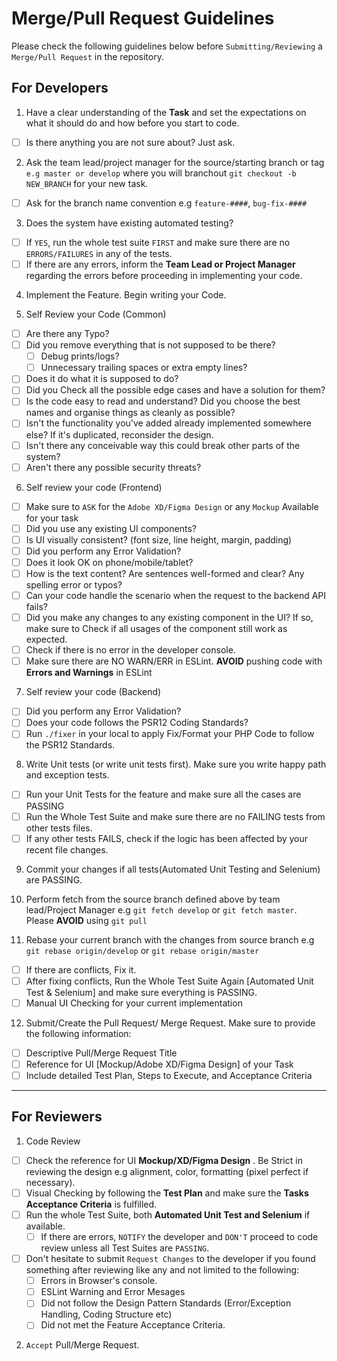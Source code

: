 # Merge/Pull Request Guidelines
Please check the following guidelines below before `Submitting/Reviewing` a `Merge/Pull Request` in the repository. 

## For Developers
1. Have a clear understanding of the **Task** and set the expectations on what it should do and how before you start to code.  
- [ ] Is there anything you are not sure about? Just ask.

2. Ask the team lead/project manager for the source/starting branch or tag `e.g master or develop` where you will branchout `git checkout -b NEW_BRANCH` for your new task.  
- [ ] Ask for the branch name convention e.g `feature-####`, `bug-fix-####`

3. Does the system have existing automated testing?
- [ ] If `YES`, run the whole test suite `FIRST` and make sure there are no `ERRORS/FAILURES` in any of the tests.
- [ ] If there are any errors, inform the **Team Lead or Project Manager** regarding the errors before proceeding in implementing your code.

4. Implement the Feature. Begin writing your Code.

5. Self Review your Code (Common)
- [ ] Are there any Typo?
- [ ] Did you remove everything that is not supposed to be there?
    - [ ] Debug prints/logs?
    - [ ] Unnecessary trailing spaces or extra empty lines?
- [ ] Does it do what it is supposed to do?
- [ ] Did you Check all the possible edge cases and have a solution for them?
- [ ] Is the code easy to read and understand? Did you choose the best names and organise things as cleanly as possible?
- [ ] Isn't the functionality you've added already implemented somewhere else? If it's duplicated, reconsider the design.
- [ ] Isn't there any conceivable way this could break other parts of the system?
- [ ] Aren't there any possible security threats?

6. Self review your code (Frontend)
- [ ] Make sure to `ASK` for the `Adobe XD/Figma Design` or any `Mockup` Available for your task
- [ ] Did you use any existing UI components?
- [ ] Is UI visually consistent? (font size, line height, margin, padding)
- [ ] Did you perform any Error Validation?
- [ ] Does it look OK on phone/mobile/tablet?
- [ ] How is the text content? Are sentences well-formed and clear? Any spelling error or typos?
- [ ] Can your code handle the scenario when the request to the backend API fails?
- [ ] Did you make any changes to any existing component in the UI? If so, make sure to Check if all usages of the component still work as expected.
- [ ] Check if there is no error in the developer console.
- [ ] Make sure there are NO WARN/ERR in ESLint. **AVOID** pushing code with **Errors and Warnings** in ESLint

7. Self review your code (Backend)
- [ ] Did you perform any Error Validation?
- [ ] Does your code follows the PSR12 Coding Standards?
- [ ] Run `./fixer` in your local to apply Fix/Format your PHP Code to follow the PSR12 Standards.

8. Write Unit tests (or write unit tests first). Make sure you write happy path and exception tests.
- [ ] Run your Unit Tests for the feature and make sure all the cases are PASSING
- [ ] Run the Whole Test Suite and make sure there are no FAILING tests from other tests files.
- [ ] If any other tests FAILS, check if the logic has been affected by your recent file changes.

9. Commit your changes if all tests(Automated Unit Testing and Selenium) are PASSING. 

10. Perform fetch from the source branch defined above by team lead/Project Manager e.g `git fetch develop` or `git fetch master`. Please **AVOID** using `git pull`

11. Rebase your current branch with the changes from source branch e.g `git rebase origin/develop` or `git rebase origin/master`
- [ ] If there are conflicts, Fix it.
- [ ] After fixing conflicts, Run the Whole Test Suite Again [Automated Unit Test & Selenium] and make sure everything is PASSING.
- [ ] Manual UI Checking for your current implementation

12. Submit/Create the Pull Request/ Merge Request. Make sure to provide the following information:
- [ ] Descriptive Pull/Merge Request Title
- [ ] Reference for UI [Mockup/Adobe XD/Figma Design] of your Task
- [ ] Include detailed Test Plan, Steps to Execute, and Acceptance Criteria

---

## For Reviewers

1. Code Review
- [ ] Check the reference for UI **Mockup/XD/Figma Design** . Be Strict in reviewing the design e.g alignment, color, formatting (pixel perfect if necessary).
- [ ] Visual Checking by following the **Test Plan** and make sure the **Tasks Acceptance Criteria** is fulfilled.
- [ ] Run the whole Test Suite, both **Automated Unit Test and Selenium** if available.
    - [ ] If there are errors, `NOTIFY` the developer and `DON'T` proceed to code review unless all Test Suites are `PASSING`.
- [ ] Don't hesitate to submit `Request Changes` to the developer if you found something after reviewing like any and not limited to the following:
    - [ ] Errors in Browser's console.
    - [ ] ESLint Warning and Error Mesages
    - [ ] Did not follow the Design Pattern Standards (Error/Exception Handling, Coding Structure etc)
    - [ ] Did not met the Feature Acceptance Criteria.

2. `Accept` Pull/Merge Request.
